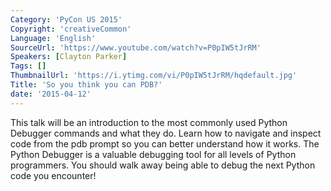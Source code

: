 ```yaml
---
Category: 'PyCon US 2015'
Copyright: 'creativeCommon'
Language: 'English'
SourceUrl: 'https://www.youtube.com/watch?v=P0pIW5tJrRM'
Speakers: [Clayton Parker]
Tags: []
ThumbnailUrl: 'https://i.ytimg.com/vi/P0pIW5tJrRM/hqdefault.jpg'
Title: 'So you think you can PDB?'
date: '2015-04-12'
---
```

This talk will be an introduction to the most commonly used Python Debugger commands and what they do. Learn how to navigate and inspect code from the pdb prompt so you can better understand how it works. The Python Debugger is a valuable debugging tool for all levels of Python programmers. You should walk away being able to debug the next Python code you encounter!
